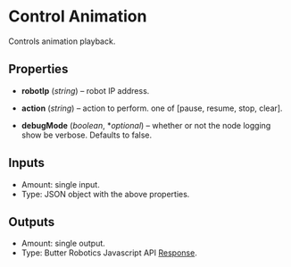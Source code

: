 # Control Animation

Controls animation playback.

## Properties

- **robotIp** (*string*) – robot IP address.

- **action** (*string*) – action to perform. one of [pause, resume, stop, clear].

- **debugMode** (*boolean*, **optional*) – whether or not the node logging show be verbose. Defaults to false.

## Inputs

- Amount: single input.
- Type:   JSON object with the above properties.

## Outputs

- Amount: single output.
- Type:   Butter Robotics Javascript API [Response](https://butterrobotics.com/#/library/documentation/mas_javascript_api?document=interfaces%2Finterfaces_response.Response.md).